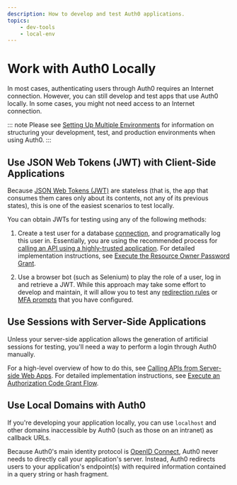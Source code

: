```yaml
---
description: How to develop and test Auth0 applications.
topics:
    - dev-tools
    - local-env
---
```

# Work with Auth0 Locally

 In most cases, authenticating users through Auth0 requires an Internet connection. However, you can still develop and test apps that use Auth0 locally. In some cases, you might not need access to an Internet connection.

::: note
Please see [Setting Up Multiple Environments](/dev-lifecycle/setting-up-env) for information on structuring your development, test, and production environments when using Auth0.
:::

## Use JSON Web Tokens (JWT) with Client-Side Applications

Because [JSON Web Tokens (JWT)](/jwt) are stateless (that is, the app that consumes them cares only about its contents, not any of its previous states), this is one of the easiest scenarios to test locally.

You can obtain JWTs for testing using any of the following methods:

1. Create a test user for a database [connection](/identityproviders), and programatically log this user in. Essentially, you are using the recommended process for [calling an API using a highly-trusted application](/api-auth/grant/password). For detailed implementation instructions, see [Execute the Resource Owner Password Grant](/api-auth/tutorials/password-grant).

2. Use a browser bot (such as Selenium) to play the role of a user, log in and retrieve a JWT. While this approach may take some effort to develop and maintain, it will allow you to test any [redirection rules](/rules/redirect) or [MFA prompts](/multifactor-authentication) that you have configured.

## Use Sessions with Server-Side Applications

Unless your server-side application allows the generation of artificial sessions for testing, you'll need a way to perform a login through Auth0 manually.

For a high-level overview of how to do this, see [Calling APIs from Server-side Web Apps](/api-auth/grant/authorization-code). For detailed implementation instructions, see [Execute an Authorization Code Grant Flow](/api-auth/tutorials/authorization-code-grant).

## Use Local Domains with Auth0

If you're developing your application locally, you can use `localhost` and other domains inaccessible by Auth0 (such as those on an intranet) as callback URLs.

Because Auth0's main identity protocol is [OpenID Connect](/protocols), Auth0 never needs to directly call your application's server. Instead, Auth0 redirects users to your application's endpoint(s) with required information contained in a query string or hash fragment.
